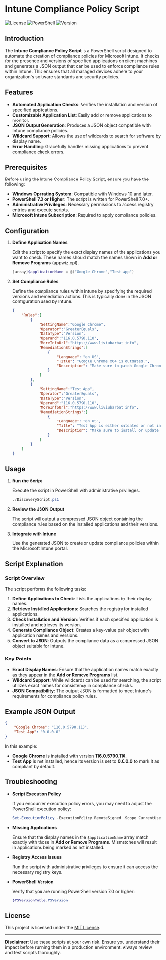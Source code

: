
# Intune Compliance Policy Script

![License](https://img.shields.io/badge/license-MIT-blue.svg)
![PowerShell](https://img.shields.io/badge/powershell-7.0%2B-blue.svg)
![Version](https://img.shields.io/badge/version-1.0.0-green.svg)


## Introduction

The **Intune Compliance Policy Script** is a PowerShell script designed to automate the creation of compliance policies for Microsoft Intune. It checks for the presence and versions of specified applications on client machines and generates a JSON output that can be used to enforce compliance rules within Intune. This ensures that all managed devices adhere to your organization's software standards and security policies.

## Features

- **Automated Application Checks**: Verifies the installation and version of specified applications.
- **Customizable Application List**: Easily add or remove applications to monitor.
- **JSON Output Generation**: Produces a JSON object compatible with Intune compliance policies.
- **Wildcard Support**: Allows the use of wildcards to search for software by display name.
- **Error Handling**: Gracefully handles missing applications to prevent compliance check errors.

## Prerequisites

Before using the Intune Compliance Policy Script, ensure you have the following:

- **Windows Operating System**: Compatible with Windows 10 and later.
- **PowerShell 7.0 or Higher**: The script is written for PowerShell 7.0+.
- **Administrative Privileges**: Necessary permissions to access registry entries and execute scripts.
- **Microsoft Intune Subscription**: Required to apply compliance policies.


## Configuration

1. **Define Application Names**

   Edit the script to specify the exact display names of the applications you want to check. These names should match the names shown in **Add or Remove Programs** (appwiz.cpl).

   ```powershell
   [array]$applicationName = @("Google Chrome","Test App")
   ```

2. **Set Compliance Rules**

   Define the compliance rules within Intune by specifying the required versions and remediation actions. This is typically done in the JSON configuration used by Intune.

   ```json
   {
       "Rules":[
           { 
               "SettingName":"Google Chrome",
               "Operator":"GreaterEquals",
               "DataType":"Version",
               "Operand":"116.0.5790.110",
               "MoreInfoUrl":"https://www.liviubarbat.info",
               "RemediationStrings":[ 
                   { 
                       "Language": "en_US",
                       "Title": "Google Chrome x64 is outdated.",
                       "Description": "Make sure to patch Google Chrome"
                   }
               ]
           },
           { 
               "SettingName":"Test App",
               "Operator":"GreaterEquals",
               "DataType":"Version",
               "Operand":"116.0.5790.110",
               "MoreInfoUrl":"https://www.liviubarbat.info",
               "RemediationStrings":[ 
                   { 
                       "Language": "en_US",
                       "Title": "Test App is either outdated or not installed.",
                       "Description": "Make sure to install or update it."
                   }
               ]
           }
       ]
   }
   ```

## Usage

1. **Run the Script**

   Execute the script in PowerShell with administrative privileges.

   ```powershell
   ./DiscoveryScript.ps1
   ```

2. **Review the JSON Output**

   The script will output a compressed JSON object containing the compliance rules based on the installed applications and their versions.

3. **Integrate with Intune**

   Use the generated JSON to create or update compliance policies within the Microsoft Intune portal.

## Script Explanation

### Script Overview

The script performs the following tasks:

1. **Define Applications to Check**: Lists the applications by their display names.
2. **Retrieve Installed Applications**: Searches the registry for installed applications.
3. **Check Installation and Version**: Verifies if each specified application is installed and retrieves its version.
4. **Generate Compliance Object**: Creates a key-value pair object with application names and versions.
5. **Convert to JSON**: Outputs the compliance data as a compressed JSON object suitable for Intune.



### Key Points

- **Exact Display Names**: Ensure that the application names match exactly as they appear in the **Add or Remove Programs** list.
- **Wildcard Support**: While wildcards can be used for searching, the script utilizes exact names for consistency in compliance checks.
- **JSON Compatibility**: The output JSON is formatted to meet Intune's requirements for compliance policy rules.

## Example JSON Output

```json
{
    "Google Chrome": "116.0.5790.110",
    "Test App": "0.0.0.0"
}
```

In this example:

- **Google Chrome** is installed with version **116.0.5790.110**.
- **Test App** is not installed, hence its version is set to **0.0.0.0** to mark it as compliant by default.

## Troubleshooting

- **Script Execution Policy**

  If you encounter execution policy errors, you may need to adjust the PowerShell execution policy:

  ```powershell
  Set-ExecutionPolicy -ExecutionPolicy RemoteSigned -Scope CurrentUser
  ```

- **Missing Applications**

  Ensure that the display names in the `$applicationName` array match exactly with those in **Add or Remove Programs**. Mismatches will result in applications being marked as not installed.

- **Registry Access Issues**

  Run the script with administrative privileges to ensure it can access the necessary registry keys.

- **PowerShell Version**

  Verify that you are running PowerShell version 7.0 or higher:

  ```powershell
  $PSVersionTable.PSVersion
  ```



## License

This project is licensed under the [MIT License](LICENSE).


---

**Disclaimer**: Use these scripts at your own risk. Ensure you understand their impact before running them in a production environment. Always review and test scripts thoroughly.